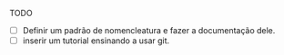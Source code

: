 TODO
- [ ] Definir um padrão de nomencleatura e fazer a documentação dele.
- [ ]	inserir um tutorial ensinando a usar git.